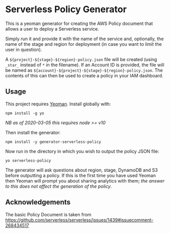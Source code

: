 # Serverless Policy Generator

This is a yeoman generator for creating the AWS Policy document that
allows a user to deploy a Serverless service.

Simply run it and provide it with the name of the service and, optionally,
the name of the stage and region for deployment (in case you want to limit the user
in question).

A `${project}-${stage}-${region}-policy.json` file will be created (using `_star_` instead of `*`
in the filename). If an Account ID is provided, the file will be named as `${account}-${project}-${stage}-${region}-policy.json`.
The contents of this can then be used to create a policy in your IAM dashboard.

## Usage

This project requires [Yeoman](https://yeoman.io). Install globally with:

```
npm install -g yo
```

_NB as of 2020-03-05 this requires node >= v10_

Then install the generator:

```
npm install -y generator-serverless-policy
```

Now run in the directory in which you wish to output the policy JSON file:

```
yo serverless-policy
```

The generator will ask questions about region, stage, DynamoDB and S3 before outputting a policy. If this is the first time you have used Yeoman then Yeoman will prompt you about sharing analytics with them; _the answer to this does not affect the generation of the policy_.

## Acknowledgements

The basic Policy Document is taken from https://github.com/serverless/serverless/issues/1439#issuecomment-268434517
